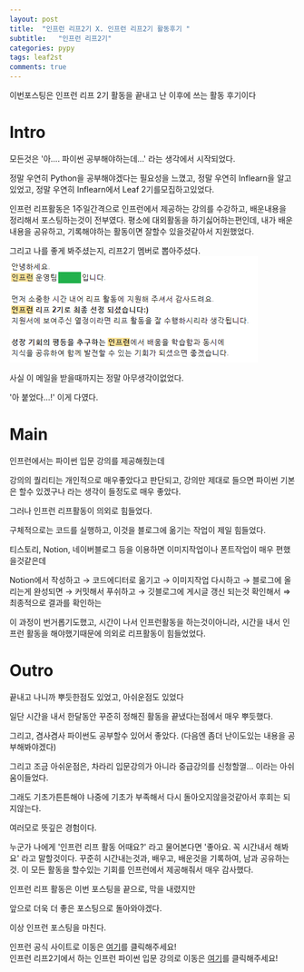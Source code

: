 ```yaml
---
layout: post
title:  "인프런 리프2기 X. 인프런 리프2기 활동후기 "
subtitle:   "인프런 리프2기"
categories: pypy
tags: leaf2st
comments: true
---
```

  
이번포스팅은 인프런 리프 2기 활동을 끝내고 난 이후에 쓰는 활동 후기이다

# Intro

모든것은 '아.... 파이썬 공부해야하는데...' 라는 생각에서 시작되었다.

정말 우연히  Python을 공부해야겠다는 필요성을 느꼈고, 정말 우연히 Inflearn을 알고있었고, 정말 우연히 Inflearn에서 Leaf 2기를모집하고있었다.

인프런 리프활동은 1주일간격으로 인프런에서 제공하는 강의를 수강하고, 배운내용을 정리해서 포스팅하는것이 전부였다. 평소에 대외활동을 하기싫어하는편인데, 내가 배운내용을 공유하고, 기록해야하는 활동이면 잘할수 있을것같아서 지원했었다.

그리고 나를 좋게 봐주셨는지, 리프2기 멤버로 뽑아주셨다.
<img src="/assets/img/202104/0402/1.jpg">

사실 이 메일을 받을때까지는 정말 아무생각이없었다. 

'아 붙었다...!' 이게 다였다. 

# Main

인프런에서는 파이썬 입문 강의를 제공해줬는데

강의의 퀄리티는 개인적으로 매우좋았다고 판단되고, 강의만 제대로 들으면 파이썬 기본은 할수 있겠구나 라는 생각이 들정도로 매우 좋았다. 

그러나 인프런 리프활동이 의외로 힘들었다.

구체적으로는 코드를 실행하고, 이것을 블로그에 옮기는 작업이 제일 힘들었다.

티스토리, Notion, 네이버블로그 등을 이용하면 이미지작업이나 폰트작업이 매우 편했을것같은데

Notion에서 작성하고 → 코드에디터로 옮기고 → 이미지작업 다시하고 → 블로그에 올리는게 완성되면 → 커밋해서 푸쉬하고 → 깃블로그에 게시글 갱신 되는것 확인해서 ⇒ 최종적으로 결과를 확인하는

이 과정이 번거롭기도했고, 시간이 나서 인프런활동을 하는것이아니라, 시간을 내서 인프런 활동을 해야했기때문에 의외로 리프활동이 힘들었었다.

# Outro

끝내고 나니까 뿌듯한점도 있었고, 아쉬운점도 있었다

일단 시간을 내서 한달동안 꾸준히 정해진 활동을 끝냈다는점에서 매우 뿌듯했다.

그리고, 겸사겸사 파이썬도 공부할수 있어서 좋았다. (다음엔 좀더 난이도있는 내용을 공부해봐야겠다) 

그리고 조금 아쉬운점은, 차라리 입문강의가 아니라 중급강의를 신청할껄... 이라는 아쉬움이들었다.

그래도 기초가튼튼해야 나중에 기초가 부족해서 다시 돌아오지않을것같아서 후회는 되지않는다.

여러모로 뜻깊은 경험이다.

누군가 나에게 '인프런 리프 활동 어때요?' 라고 물어본다면 '좋아요. 꼭 시간내서 해봐요' 라고 말할것이다. 꾸준히 시간내는것과, 배우고, 배운것을 기록하여, 남과 공유하는것. 이 모든 활동을 할수있는 기회를 인프런에서 제공해줘서 매우 감사했다.

인프런 리프 활동은 이번 포스팅을 끝으로, 막을 내렸지만 

앞으로 더욱 더 좋은 포스팅으로 돌아와야겠다.

이상 인프런 포스팅을 마친다.


인프런 공식 사이트로 이동은 [여기](https://www.inflearn.com/)를 클릭해주세요!  
인프런 리프2기에서 하는 인프런 파이썬 입문 강의로 이동은 [여기](https://www.inflearn.com/course/%ED%94%84%EB%A1%9C%EA%B7%B8%EB%9E%98%EB%B0%8D-%ED%8C%8C%EC%9D%B4%EC%8D%AC-%EC%9E%85%EB%AC%B8-%EC%9D%B8%ED%94%84%EB%9F%B0-%EC%98%A4%EB%A6%AC%EC%A7%80%EB%84%90)를 클릭해주세요!  
  
  